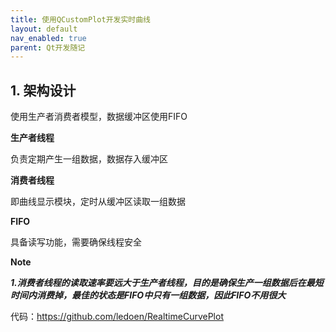```yaml
---
title: 使用QCustomPlot开发实时曲线
layout: default
nav_enabled: true
parent: Qt开发随记
---
```


## 1. 架构设计

使用生产者消费者模型，数据缓冲区使用FIFO

**生产者线程**

负责定期产生一组数据，数据存入缓冲区

**消费者线程**

即曲线显示模块，定时从缓冲区读取一组数据

**FIFO**

具备读写功能，需要确保线程安全

**Note**

***1.消费者线程的读取速率要远大于生产者线程，目的是确保生产一组数据后在最短时间内消费掉，最佳的状态是FIFO中只有一组数据，因此FIFO不用很大***


代码：https://github.com/ledoen/RealtimeCurvePlot
